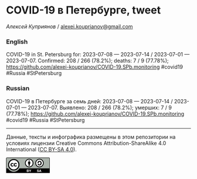 COVID-19 в Петербурге, tweet
============================

*Алексей Куприянов* /
<a href="mailto:alexei.kouprianov@gmail.com" class="email">alexei.kouprianov@gmail.com</a>

### English

<!-- COVID-19 in St. Petersburg for: 2023-07-08 --- 2023-07-14 / 2023-07-01 --- 2023-07-07. Сonfirmed: 208 / 266 (78.2%); hospitalized:  /   (); deaths: 7 / 9 (77.78%); https://github.com/alexei-kouprianov/COVID-19.SPb.monitoring #covid19 #Russia #StPetersburg -->

COVID-19 in St. Petersburg for: 2023-07-08 — 2023-07-14 / 2023-07-01 —
2023-07-07. Сonfirmed: 208 / 266 (78.2%); deaths: 7 / 9 (77.78%);
<a href="https://github.com/alexei-kouprianov/COVID-19.SPb.monitoring" class="uri">https://github.com/alexei-kouprianov/COVID-19.SPb.monitoring</a>
\#covid19 \#Russia \#StPetersburg

### Russian

<!-- COVID-19 в Петербурге за семь дней: 2023-07-08 --- 2023-07-14 / 2023-07-01 --- 2023-07-07. Выявлено: 208 / 266 (78.2%); госпитализировано:  /   (); умерших: 7 / 9 (77.78%); https://github.com/alexei-kouprianov/COVID-19.SPb.monitoring #covid19 #Russia #StPetersburg -->

COVID-19 в Петербурге за семь дней: 2023-07-08 — 2023-07-14 / 2023-07-01
— 2023-07-07. Выявлено: 208 / 266 (78.2%); умерших: 7 / 9 (77.78%);
<a href="https://github.com/alexei-kouprianov/COVID-19.SPb.monitoring" class="uri">https://github.com/alexei-kouprianov/COVID-19.SPb.monitoring</a>
\#covid19 \#Russia \#StPetersburg

------------------------------------------------------------------------

Данные, тексты и инфографика размещены в этом репозитории на условиях
лицензии Creative Commons Attribution-ShareAlike 4.0 International ([CC
BY-SA 4.0](https://creativecommons.org/licenses/by-sa/4.0/)).

![](../misc/CC-BY-SA-icon.png "CC-BY-SA")
